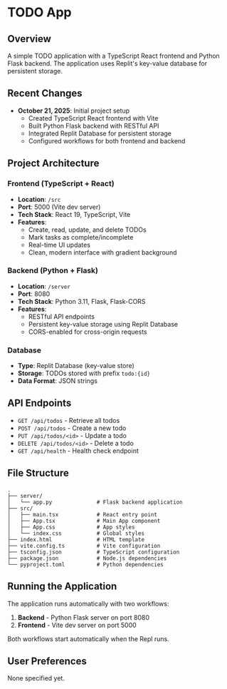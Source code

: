 # TODO App

## Overview
A simple TODO application with a TypeScript React frontend and Python Flask backend. The application uses Replit's key-value database for persistent storage.

## Recent Changes
- **October 21, 2025**: Initial project setup
  - Created TypeScript React frontend with Vite
  - Built Python Flask backend with RESTful API
  - Integrated Replit Database for persistent storage
  - Configured workflows for both frontend and backend

## Project Architecture

### Frontend (TypeScript + React)
- **Location**: `/src`
- **Port**: 5000 (Vite dev server)
- **Tech Stack**: React 19, TypeScript, Vite
- **Features**:
  - Create, read, update, and delete TODOs
  - Mark tasks as complete/incomplete
  - Real-time UI updates
  - Clean, modern interface with gradient background

### Backend (Python + Flask)
- **Location**: `/server`
- **Port**: 8080
- **Tech Stack**: Python 3.11, Flask, Flask-CORS
- **Features**:
  - RESTful API endpoints
  - Persistent key-value storage using Replit Database
  - CORS-enabled for cross-origin requests

### Database
- **Type**: Replit Database (key-value store)
- **Storage**: TODOs stored with prefix `todo:{id}`
- **Data Format**: JSON strings

## API Endpoints

- `GET /api/todos` - Retrieve all todos
- `POST /api/todos` - Create a new todo
- `PUT /api/todos/<id>` - Update a todo
- `DELETE /api/todos/<id>` - Delete a todo
- `GET /api/health` - Health check endpoint

## File Structure
```
.
├── server/
│   └── app.py              # Flask backend application
├── src/
│   ├── main.tsx            # React entry point
│   ├── App.tsx             # Main App component
│   ├── App.css             # App styles
│   └── index.css           # Global styles
├── index.html              # HTML template
├── vite.config.ts          # Vite configuration
├── tsconfig.json           # TypeScript configuration
├── package.json            # Node.js dependencies
└── pyproject.toml          # Python dependencies
```

## Running the Application

The application runs automatically with two workflows:
1. **Backend** - Python Flask server on port 8080
2. **Frontend** - Vite dev server on port 5000

Both workflows start automatically when the Repl runs.

## User Preferences
None specified yet.
